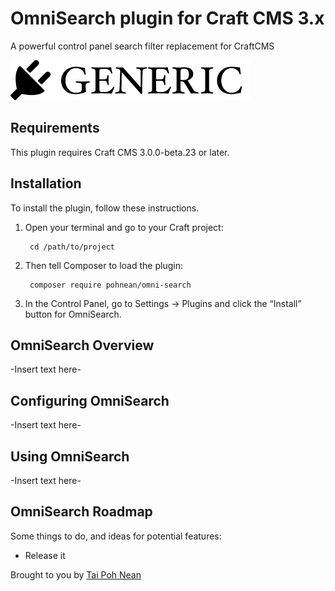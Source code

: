 # OmniSearch plugin for Craft CMS 3.x

A powerful control panel search filter replacement for CraftCMS

![Screenshot](resources/img/plugin-logo.png)

## Requirements

This plugin requires Craft CMS 3.0.0-beta.23 or later.

## Installation

To install the plugin, follow these instructions.

1. Open your terminal and go to your Craft project:

        cd /path/to/project

2. Then tell Composer to load the plugin:

        composer require pohnean/omni-search

3. In the Control Panel, go to Settings → Plugins and click the “Install” button for OmniSearch.

## OmniSearch Overview

-Insert text here-

## Configuring OmniSearch

-Insert text here-

## Using OmniSearch

-Insert text here-

## OmniSearch Roadmap

Some things to do, and ideas for potential features:

* Release it

Brought to you by [Tai Poh Nean](github.com/pohnean)

